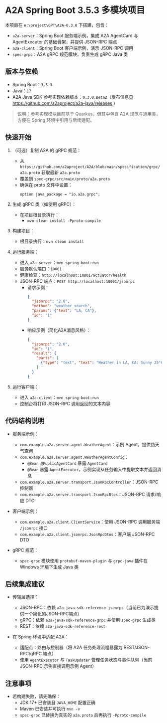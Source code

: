 # A2A Spring Boot 3.5.3 多模块项目

本项目在 `e:\project\GPT\A2A-0.3.0` 下搭建，包含：
- `a2a-server`：Spring Boot 服务端示例，集成 A2A AgentCard 与 AgentExecutor 的基础骨架，并提供 JSON-RPC 端点
- `a2a-client`：Spring Boot 客户端示例，演示 JSON-RPC 调用
- `spec-grpc`：A2A gRPC 规范模块，负责生成 gRPC Java 类

## 版本与依赖
- Spring Boot：`3.5.3`
- Java：`17`
- A2A Java SDK 参考实现依赖版本：`0.3.0.Beta2`（发布信息见 https://github.com/a2aproject/a2a-java/releases ）

> 说明：参考实现模块目前基于 Quarkus，但其中包含 A2A 规范与通用类，方便在 Spring 环境中引用与后续适配。

## 快速开始

1. （可选）复制 A2A 的 gRPC 规范：
   - 从 `https://github.com/a2aproject/A2A/blob/main/specification/grpc/a2a.proto` 获取最新 `a2a.proto`
   - 覆盖到 `spec-grpc/src/main/proto/a2a.proto`
   - 确保在 proto 文件中设置：
     ```
     option java_package = "io.a2a.grpc";
     ```

2. 生成 gRPC 类（如使用 gRPC）：
   - 在项目根目录执行：
     - `mvn clean install -Pproto-compile`

3. 构建项目：
   - 根目录执行：`mvn clean install`

4. 运行服务端：
   - 进入 `a2a-server`：`mvn spring-boot:run`
   - 服务默认端口：`10001`
   - 健康检查：`http://localhost:10001/actuator/health`
   - JSON-RPC 端点：`POST http://localhost:10001/jsonrpc`
     - 请求示例：
       ```json
       {
         "jsonrpc": "2.0",
         "method": "weather_search",
         "params": {"text": "LA, CA"},
         "id": "1"
       }
       ```
     - 响应示例（简化A2A消息风格）：
       ```json
       {
         "jsonrpc": "2.0",
         "id": "1",
         "result": {
           "parts": [
             {"type": "text", "text": "Weather in LA, CA: Sunny 25°C"}
           ]
         }
       }
       ```

5. 运行客户端：
   - 进入 `a2a-client`：`mvn spring-boot:run`
   - 控制台将打印 JSON-RPC 调用返回的文本内容

## 代码结构说明

- 服务端示例：
  - `com.example.a2a.server.agent.WeatherAgent`：示例 Agent，提供伪天气查询
  - `com.example.a2a.server.agent.WeatherAgentConfig`：
    - `@Bean @PublicAgentCard` 暴露 `AgentCard`
    - `@Bean` 暴露 `AgentExecutor`，示例实现从任务输入中提取文本并返回消息
  - `com.example.a2a.server.transport.JsonRpcController`：JSON-RPC 控制器
  - `com.example.a2a.server.transport.JsonRpcDtos`：JSON-RPC 请求/响应 DTO

- 客户端示例：
  - `com.example.a2a.client.ClientService`：使用 JSON-RPC 调用服务端 `/jsonrpc` 接口
  - `com.example.a2a.client.jsonrpc.JsonRpcDtos`：客户端 JSON-RPC DTO

- gRPC 规范：
  - `spec-grpc` 模块使用 `protobuf-maven-plugin` 与 `grpc-java` 插件在 Windows 环境下生成 Java 类

## 后续集成建议

- 传输层选择：
  - JSON-RPC：依赖 `a2a-java-sdk-reference-jsonrpc`（当前已为演示提供一个简化的JSON-RPC端点）
  - gRPC：依赖 `a2a-java-sdk-reference-grpc` 并使用 `spec-grpc` 生成类
  - REST：依赖 `a2a-java-sdk-reference-rest`

- 在 Spring 环境中适配 A2A：
  - 适配点：路由与控制器（将 A2A 任务处理流程暴露为 REST/JSON-RPC/gRPC 端点）
  - 使用 `AgentExecutor` 与 `TaskUpdater` 管理任务状态与事件队列（当前 JSON-RPC 示例直接调用示例 Agent）

## 注意事项

- 若构建失败，请先确保：
  - JDK 17+ 已安装且 `JAVA_HOME` 配置正确
  - Maven 已安装并可执行 `mvn -v`
  - `spec-grpc` 已替换为真实的 `a2a.proto` 后再执行 `-Pproto-compile`